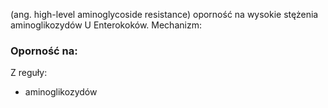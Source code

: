 (ang. high-level aminoglycoside resistance) oporność na wysokie stężenia aminoglikozydów
U Enterokoków.
Mechanizm: 
### Oporność na:
Z reguły:
- aminoglikozydów